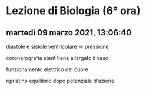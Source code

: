 # Lezione di Biologia (6° ora)

## martedì 09 marzo 2021, 13:06:40

diastole e sistole ventricolare -> pressione

coronarografia
stent tiene allargato il vaso

funzionamento elettrico del cuore

ripristino equilibrio dopo potenziale d'azione